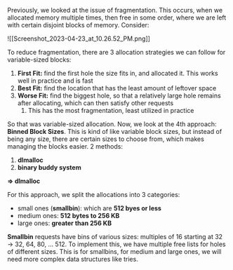 Previously, we looked at the issue of fragmentation. This occurs, when we allocated memory multiple times, then free in some order, where we are left with certain disjoint blocks of memory. Consider:

![[Screenshot_2023-04-23_at_10.26.52_PM.png]]

To reduce fragmentation, there are 3 allocation strategies we can follow for variable-sized blocks:

1. **First Fit:** find the first hole the size fits in, and allocated it. This works well in practice and is fast
2. **Best Fit:** find the location that has the least amount of leftover space
3. **Worse Fit:** find the biggest hole, so that a relatively large hole remains after allocating, which can then satisfy other requests
    1. This has the most fragmentation, least utilized in practice

  

So that was variable-sized allocation. Now, we look at the 4th approach: **Binned Block Sizes**. This is kind of like variable block sizes, but instead of being any size, there are certain sizes to choose from, which makes managing the blocks easier. 2 methods:

1. **dlmalloc**
2. **binary buddy system**

  

**⇒ dlmalloc**

For this approach, we split the allocations into 3 categories:

- small ones (**smallbin**): which are **512 byes or less**
- medium ones: **512 bytes to 256 KB**
- large ones: **greater than 256 KB**

  

**Smallbin** requests have bins of various sizes: multiples of 16 starting at 32 → 32, 64, 80, … 512. To implement this, we have multiple free lists for holes of different sizes. This is for smallbins, for medium and large ones, we will need more complex data structures like tries.